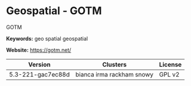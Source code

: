 # Geospatial - GOTM

GOTM

**Keywords:** geo spatial geospatial

**Website:** <https://gotm.net/>

| Version | Clusters | License |
| ------- | -------- | ------- |
| 5.3-221-gac7ec88d | bianca irma rackham snowy | GPL v2 |
